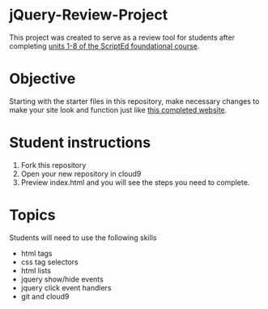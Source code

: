 # jQuery-Review-Project

This project was created to serve as a review tool for students after completing [units 1-8 of the ScriptEd foundational course](https://github.com/ScriptEdcurriculum/curriculum2016/tree/master/year1). 

# Objective
Starting with the starter files in this repository, make necessary changes to make your site look and function just like [this completed website](https://cdn.rawgit.com/ogoog/hsfi-dec21-project/1.2/index.html).

# Student instructions
1. Fork this repository
2. Open your new repository in cloud9
3. Preview index.html and you will see the steps you need to complete.

# Topics
Students will need to use the following skills
* html tags
* css tag selectors
* html lists
* jquery show/hide events
* jquery click event handlers
* git and cloud9
